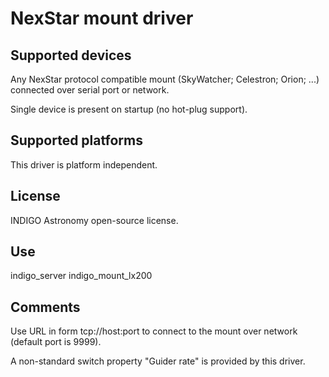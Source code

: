 # NexStar mount driver

## Supported devices

Any NexStar protocol compatible mount (SkyWatcher; Celestron; Orion; ...) connected over serial port or network.

Single device is present on startup (no hot-plug support).

## Supported platforms

This driver is platform independent.

## License

INDIGO Astronomy open-source license.

## Use

indigo_server indigo_mount_lx200

## Comments

Use URL in form tcp://host:port to connect to the mount over network (default port is 9999).

A non-standard switch property "Guider rate" is provided by this driver. 
